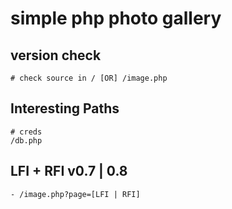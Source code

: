 # simple php photo gallery

## version check

```
# check source in / [OR] /image.php
```

## Interesting Paths

```
# creds
/db.php
```

## LFI + RFI v0.7 | 0.8

```
- /image.php?page=[LFI | RFI]
```
